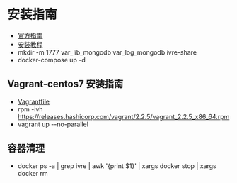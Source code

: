 # 安装指南
- [官方指南](https://doc.ivre.rocks/en/latest/usage/web-ui.html#)
- [安装教程](https://www.freebuf.com/sectool/92179.html)
- mkdir -m 1777 var_lib_mongodb var_log_mongodb ivre-share
- docker-compose up -d 

## Vagrant-centos7 安装指南
- [Vagrantfile](https://raw.githubusercontent.com/cea-sec/ivre/master/docker/Vagrantfile)
- rpm -ivh https://releases.hashicorp.com/vagrant/2.2.5/vagrant_2.2.5_x86_64.rpm
- vagrant up  --no-parallel

## 容器清理
- docker ps -a | grep ivre | awk '{print $1}' | xargs docker stop | xargs docker rm